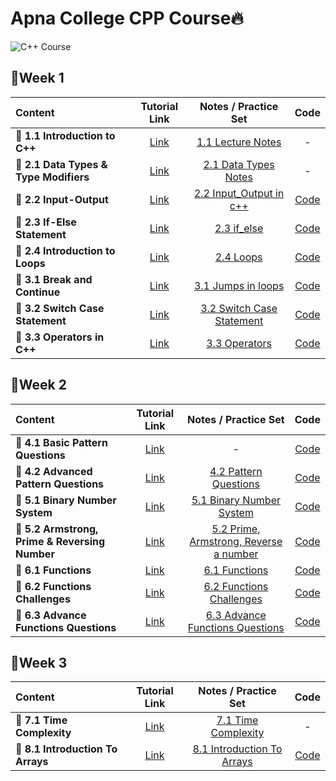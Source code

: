 # Apna College CPP Course🔥

<img src="https://github.com/kishanrajput23/Apna-College-CPP-Course/blob/main/C%2B%2B%20Course.jpg" alt="C++ Course">

## 📌Week 1

| Content  | Tutorial Link |  Notes / Practice Set  |  Code  |
| :------- | :-----------: | :-----: | :----: |
| **🔸 1.1 Introduction to C++**  | [Link](https://www.youtube.com/watch?v=z9bZufPHFLU&list=PLfqMhTWNBTe0b2nM6JHVCnAkhQRGiZMSJ&index=1)  |  [1.1 Lecture Notes](https://github.com/kishanrajput23/Apna-College-CPP-Course/blob/main/Week%201/1.1%20Introduction%20to%20C%2B%2B/1.1%20Lecture%20Notes.pdf)  |  -  |
| **🔸 2.1 Data Types & Type Modifiers**  | [Link](https://www.youtube.com/watch?v=cnT1oW5_ePM&list=PLfqMhTWNBTe0b2nM6JHVCnAkhQRGiZMSJ&index=3)  |  [2.1 Data Types Notes](https://github.com/kishanrajput23/Apna-College-CPP-Course/blob/main/Week%201/2.1%20Data%20Types%20%26%20Type%20Modifiers/2.1%20Data%20Types%20Notes.pdf)  |  -  |
| **🔸 2.2 Input-Output**  | [Link](https://www.youtube.com/watch?v=7dPdMtBX1d8&list=PLfqMhTWNBTe0b2nM6JHVCnAkhQRGiZMSJ&index=4)  |  [2.2 Input_Output in c++](https://github.com/kishanrajput23/Apna-College-CPP-Course/blob/main/Week%201/2.2%20Input-Output/2.2%20Input_Output%20in%20c%2B%2B.pdf)  |  [Code](https://github.com/kishanrajput23/Apna-College-CPP-Course/tree/main/Week%201/2.2%20Input-Output)  |
| **🔸 2.3 If-Else Statement**  | [Link](https://www.youtube.com/watch?v=cyB3HNlQyjY&list=PLfqMhTWNBTe0b2nM6JHVCnAkhQRGiZMSJ&index=5)  |  [2.3 if_else](https://github.com/kishanrajput23/Apna-College-CPP-Course/blob/main/Week%201/2.3%20If-Else%20Statement/2.3%20if_else.pdf)  |  [Code](https://github.com/kishanrajput23/Apna-College-CPP-Course/tree/main/Week%201/2.3%20If-Else%20Statement)  |
| **🔸 2.4 Introduction to Loops**  | [Link](https://www.youtube.com/watch?v=IlIn_D1RT7M&list=PLfqMhTWNBTe0b2nM6JHVCnAkhQRGiZMSJ&index=6)  |  [2.4 Loops](https://github.com/kishanrajput23/Apna-College-CPP-Course/blob/main/Week%201/2.4%20Introduction%20to%20Loops/2.4%20Loops.pdf)  |  [Code](https://github.com/kishanrajput23/Apna-College-CPP-Course/tree/main/Week%201/2.4%20Introduction%20to%20Loops)  |
| **🔸 3.1 Break and Continue**  | [Link](https://www.youtube.com/watch?v=Stf7KBiA1vs&list=PLfqMhTWNBTe0b2nM6JHVCnAkhQRGiZMSJ&index=7)  |  [3.1 Jumps in loops](https://github.com/kishanrajput23/Apna-College-CPP-Course/blob/main/Week%201/3.1%20Break%20and%20Continue/3.1%20Jumpsinloops.pdf)  |  [Code](https://github.com/kishanrajput23/Apna-College-CPP-Course/tree/main/Week%201/3.1%20Break%20and%20Continue)  |
| **🔸 3.2 Switch Case Statement**  | [Link](https://www.youtube.com/watch?v=G80-j_xnE_8&list=PLfqMhTWNBTe0b2nM6JHVCnAkhQRGiZMSJ&index=8)  |  [3.2 Switch Case Statement](https://github.com/kishanrajput23/Apna-College-CPP-Course/blob/main/Week%201/3.2%20Switch%20Case%20Statement/3.2%20Switch-Case%20statement.pdf)  |  [Code](https://github.com/kishanrajput23/Apna-College-CPP-Course/tree/main/Week%201/3.2%20Switch%20Case%20Statement)  |
| **🔸 3.3 Operators in C++**  | [Link](https://www.youtube.com/watch?v=JBgZxnAj4hg&list=PLfqMhTWNBTe0b2nM6JHVCnAkhQRGiZMSJ&index=9)  |  [3.3 Operators](https://github.com/kishanrajput23/Apna-College-CPP-Course/blob/main/Week%201/3.3%20Operators%20in%20C%2B%2B/3.3%20Operators.pdf)  |  [Code](https://github.com/kishanrajput23/Apna-College-CPP-Course/tree/main/Week%201/3.3%20Operators%20in%20C%2B%2B)  |


## 📌Week 2

| Content  | Tutorial Link |  Notes / Practice Set  |  Code  |
| :------- | :-----------: | :-----: | :----: |
| **🔸 4.1 Basic Pattern Questions**  | [Link](https://www.youtube.com/watch?v=LfgAOZ1kKMw&list=PLfqMhTWNBTe0b2nM6JHVCnAkhQRGiZMSJ&index=10)  |  -  |  [Code](https://github.com/kishanrajput23/Apna-College-CPP-Course/tree/main/week%202/4.1%20Basic%20Pattern%20Questions)  |
| **🔸 4.2 Advanced Pattern Questions**  | [Link](https://www.youtube.com/watch?v=k9OlCJFy5yo&list=PLfqMhTWNBTe0b2nM6JHVCnAkhQRGiZMSJ&index=11)  |  [4.2 Pattern Questions](https://github.com/kishanrajput23/Apna-College-CPP-Course/blob/main/week%202/4.2%20Advanced%20Pattern%20Questions/4%20Pattern%20Questions.pdf)  |  [Code](https://github.com/kishanrajput23/Apna-College-CPP-Course/tree/main/week%202/4.2%20Advanced%20Pattern%20Questions)  |
| **🔸 5.1 Binary Number System**  | [Link](https://www.youtube.com/watch?v=QIyugGzih4k&list=PLfqMhTWNBTe0b2nM6JHVCnAkhQRGiZMSJ&index=12)  |  [5.1 Binary Number System](https://github.com/kishanrajput23/Apna-College-CPP-Course/blob/main/week%202/5.1%20Binary%20Number%20System/5.1%20Binary%20Number%20System%20%26%20Question%20Practice.pdf)  |  [Code](https://github.com/kishanrajput23/Apna-College-CPP-Course/tree/main/week%202/5.1%20Binary%20Number%20System)  |
| **🔸 5.2 Armstrong, Prime & Reversing Number**  | [Link](https://www.youtube.com/watch?v=6TzUHrAXytM&list=PLfqMhTWNBTe0b2nM6JHVCnAkhQRGiZMSJ&index=13)  |  [5.2 Prime, Armstrong, Reverse a number](https://github.com/kishanrajput23/Apna-College-CPP-Course/blob/main/week%202/5.2%20Armstrong%2C%20Prime%20%26%20Reversing%20Number/5.2%20Prime%2C%20Armstrong%2C%20Reverse%20a%20number.pdf)  |  [Code](https://github.com/kishanrajput23/Apna-College-CPP-Course/tree/main/week%202/5.2%20Armstrong%2C%20Prime%20%26%20Reversing%20Number)  |
| **🔸 6.1 Functions**  | [Link](https://www.youtube.com/watch?v=83KtncYgHYQ&list=PLfqMhTWNBTe0b2nM6JHVCnAkhQRGiZMSJ&index=14)  |  [6.1 Functions](https://github.com/kishanrajput23/Apna-College-CPP-Course/blob/main/week%202/6.1%20Functions/6.1%20Functions.pdf)  |  [Code](https://github.com/kishanrajput23/Apna-College-CPP-Course/tree/main/week%202/6.1%20Functions)  |
| **🔸 6.2 Functions Challenges**  | [Link](https://www.youtube.com/watch?v=8vzk_JBKGcQ&list=PLfqMhTWNBTe0b2nM6JHVCnAkhQRGiZMSJ&index=15)  |  [6.2 Functions Challenges](https://github.com/kishanrajput23/Apna-College-CPP-Course/blob/main/week%202/6.2%20Functions%20Challenges/6.2%20Functions%20Problems.pdf)  |  [Code](https://github.com/kishanrajput23/Apna-College-CPP-Course/tree/main/week%202/6.2%20Functions%20Challenges)  |
| **🔸 6.3 Advance Functions Questions**  | [Link](https://www.youtube.com/watch?v=lYnPK1svd-4&list=PLfqMhTWNBTe0b2nM6JHVCnAkhQRGiZMSJ&index=16)  |  [6.3 Advance Functions Questions](https://github.com/kishanrajput23/Apna-College-CPP-Course/blob/main/week%202/6.3%20Advance%20Functions%20Questions/6.3%20Practice(functions).pdf)  |  [Code](https://github.com/kishanrajput23/Apna-College-CPP-Course/tree/main/week%202/6.3%20Advance%20Functions%20Questions)  |


## 📌Week 3

| Content  | Tutorial Link |  Notes / Practice Set  |  Code  |
| :------- | :-----------: | :-----: | :----: |
| **🔸 7.1 Time Complexity**  | [Link](https://www.youtube.com/watch?v=rq_rwnveh8s&list=PLfqMhTWNBTe0b2nM6JHVCnAkhQRGiZMSJ&index=17)  |  [7.1 Time Complexity](https://github.com/kishanrajput23/Apna-College-CPP-Course/blob/main/Week%203/7.1%20Time%20Complexity/7.1%20Time%20Complexity.pdf)  |  -  |
| **🔸 8.1 Introduction To Arrays**  | [Link](https://www.youtube.com/watch?v=PyTK_g1l8V8&list=PLfqMhTWNBTe0b2nM6JHVCnAkhQRGiZMSJ&index=18)  |  [8.1 Introduction To Arrays](https://github.com/kishanrajput23/Apna-College-CPP-Course/blob/main/Week%203/8.1%20Introduction%20To%20Arrays/8.1%20Arrays.pdf)  |  [Code](https://github.com/kishanrajput23/Apna-College-CPP-Course/tree/main/Week%203/8.1%20Introduction%20To%20Arrays)  |
